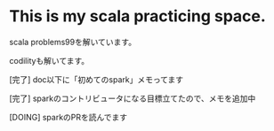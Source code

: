 # This is my scala practicing space.

scala problems99を解いています。

codilityも解いてます。

[完了] doc以下に「初めてのspark」メモってます

[完了] sparkのコントリビュータになる目標立てたので、メモを追加中

[DOING] sparkのPRを読んでます
